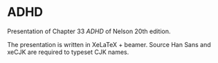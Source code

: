 ADHD
====
Presentation of Chapter 33 *ADHD* of Nelson 20th edition.

The presentation is written in XeLaTeX + beamer.  Source Han Sans and xeCJK are
required to typeset CJK names.
